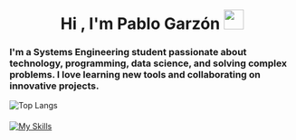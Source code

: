 <h1 align="center"><b>Hi , I'm Pablo Garzón </b><img src="https://media.giphy.com/media/hvRJCLFzcasrR4ia7z/giphy.gif" width="35"></h1>
<!--  -->


### I'm a Systems Engineering student passionate about technology, programming, data science, and solving complex problems. I love learning new tools and collaborating on innovative projects.


<div  style="margin-bottom:20px">
<img src="https://github-readme-stats.vercel.app/api/top-langs/?username=pablo8gargo&layout=compact&theme=radical" alt="Top Langs">
</div>


[![My Skills](https://skillicons.dev/icons?i=py,java,js,html,css)](https://skillicons.dev)

